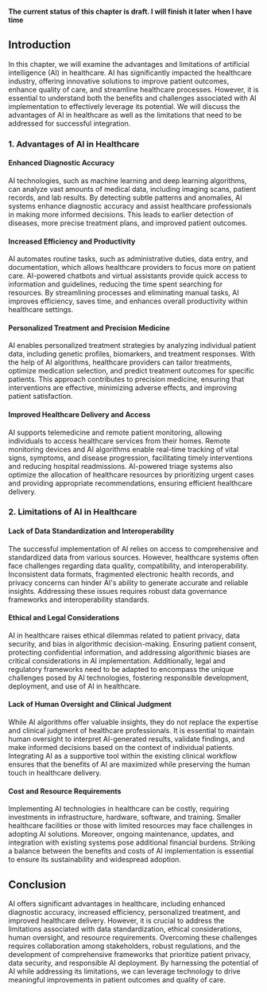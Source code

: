 **The current status of this chapter is draft. I will finish it later when I have time**

Introduction
------------

In this chapter, we will examine the advantages and limitations of artificial intelligence (AI) in healthcare. AI has significantly impacted the healthcare industry, offering innovative solutions to improve patient outcomes, enhance quality of care, and streamline healthcare processes. However, it is essential to understand both the benefits and challenges associated with AI implementation to effectively leverage its potential. We will discuss the advantages of AI in healthcare as well as the limitations that need to be addressed for successful integration.

### 1. Advantages of AI in Healthcare

#### Enhanced Diagnostic Accuracy

AI technologies, such as machine learning and deep learning algorithms, can analyze vast amounts of medical data, including imaging scans, patient records, and lab results. By detecting subtle patterns and anomalies, AI systems enhance diagnostic accuracy and assist healthcare professionals in making more informed decisions. This leads to earlier detection of diseases, more precise treatment plans, and improved patient outcomes.

#### Increased Efficiency and Productivity

AI automates routine tasks, such as administrative duties, data entry, and documentation, which allows healthcare providers to focus more on patient care. AI-powered chatbots and virtual assistants provide quick access to information and guidelines, reducing the time spent searching for resources. By streamlining processes and eliminating manual tasks, AI improves efficiency, saves time, and enhances overall productivity within healthcare settings.

#### Personalized Treatment and Precision Medicine

AI enables personalized treatment strategies by analyzing individual patient data, including genetic profiles, biomarkers, and treatment responses. With the help of AI algorithms, healthcare providers can tailor treatments, optimize medication selection, and predict treatment outcomes for specific patients. This approach contributes to precision medicine, ensuring that interventions are effective, minimizing adverse effects, and improving patient satisfaction.

#### Improved Healthcare Delivery and Access

AI supports telemedicine and remote patient monitoring, allowing individuals to access healthcare services from their homes. Remote monitoring devices and AI algorithms enable real-time tracking of vital signs, symptoms, and disease progression, facilitating timely interventions and reducing hospital readmissions. AI-powered triage systems also optimize the allocation of healthcare resources by prioritizing urgent cases and providing appropriate recommendations, ensuring efficient healthcare delivery.

### 2. Limitations of AI in Healthcare

#### Lack of Data Standardization and Interoperability

The successful implementation of AI relies on access to comprehensive and standardized data from various sources. However, healthcare systems often face challenges regarding data quality, compatibility, and interoperability. Inconsistent data formats, fragmented electronic health records, and privacy concerns can hinder AI's ability to generate accurate and reliable insights. Addressing these issues requires robust data governance frameworks and interoperability standards.

#### Ethical and Legal Considerations

AI in healthcare raises ethical dilemmas related to patient privacy, data security, and bias in algorithmic decision-making. Ensuring patient consent, protecting confidential information, and addressing algorithmic biases are critical considerations in AI implementation. Additionally, legal and regulatory frameworks need to be adapted to encompass the unique challenges posed by AI technologies, fostering responsible development, deployment, and use of AI in healthcare.

#### Lack of Human Oversight and Clinical Judgment

While AI algorithms offer valuable insights, they do not replace the expertise and clinical judgment of healthcare professionals. It is essential to maintain human oversight to interpret AI-generated results, validate findings, and make informed decisions based on the context of individual patients. Integrating AI as a supportive tool within the existing clinical workflow ensures that the benefits of AI are maximized while preserving the human touch in healthcare delivery.

#### Cost and Resource Requirements

Implementing AI technologies in healthcare can be costly, requiring investments in infrastructure, hardware, software, and training. Smaller healthcare facilities or those with limited resources may face challenges in adopting AI solutions. Moreover, ongoing maintenance, updates, and integration with existing systems pose additional financial burdens. Striking a balance between the benefits and costs of AI implementation is essential to ensure its sustainability and widespread adoption.

Conclusion
----------

AI offers significant advantages in healthcare, including enhanced diagnostic accuracy, increased efficiency, personalized treatment, and improved healthcare delivery. However, it is crucial to address the limitations associated with data standardization, ethical considerations, human oversight, and resource requirements. Overcoming these challenges requires collaboration among stakeholders, robust regulations, and the development of comprehensive frameworks that prioritize patient privacy, data security, and responsible AI deployment. By harnessing the potential of AI while addressing its limitations, we can leverage technology to drive meaningful improvements in patient outcomes and quality of care.
